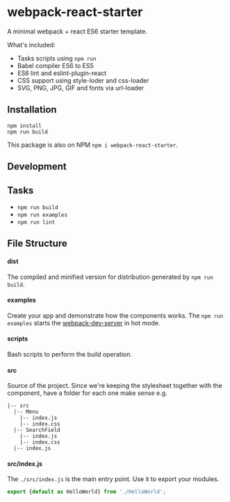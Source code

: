# webpack-react-starter
A minimal webpack + react ES6 starter template.

What's included:

- Tasks scripts using `npm run`
- Babel compiler ES6 to ES5
- ES6 lint and eslint-plugin-react
- CSS support using style-loder and css-loader
- SVG, PNG, JPG, GIF and fonts via url-loader

## Installation

```
npm install
npm run build
```

This package is also on NPM `npm i webpack-react-starter`.

## Development

## Tasks

- `npm run build`
- `npm run examples`
- `npm run lint`

## File Structure

#### dist

The compiled and minified version for distribution generated by `npm run build`.

#### examples

Create your app and demonstrate how the components works. The `npm run examples` starts the [webpack-dev-server](http://webpack.github.io/docs/webpack-dev-server.html) in hot mode.

#### scripts

Bash scripts to perform the build operation.

#### src

Source of the project. Since we're keeping the stylesheet together with the component, have a folder for each one make sense e.g.

```
|-- src
  |-- Menu
    |-- index.js
    |-- index.css
  |-- SearchField
    |-- index.js
    |-- index.css  
  |-- index.js
```

#### src/index.js

The `./src/index.js` is the main entry point. Use it to export your modules.

```javascript
export {default as HelloWorld} from './HelloWorld';
```